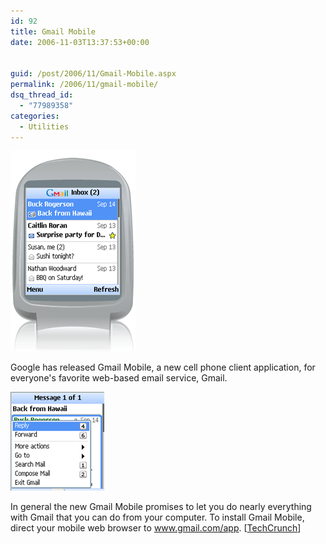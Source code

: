 ```yaml
---
id: 92
title: Gmail Mobile
date: 2006-11-03T13:37:53+00:00


guid: /post/2006/11/Gmail-Mobile.aspx
permalink: /2006/11/gmail-mobile/
dsq_thread_id:
  - "77989358"
categories:
  - Utilities
---
```

<p><img alt="GmailMobile1" src="/wp-content/uploads/binary/GmailMobile1.png" border="0" /></p>
<p>Google has released Gmail Mobile, a new cell phone client application, for everyone's favorite web-based email service, Gmail.</p>
<p><img alt="GmailMobile2" src="/wp-content/uploads/binary/GmailMobile2.png" border="0" /></p>
<p>In general the new Gmail Mobile promises to let you do nearly everything with Gmail that you can do from your computer. To install Gmail Mobile, direct your mobile web browser to <a href="http://www.gmail.com/app" target="_blank">www.gmail.com/app</a>. [<a href="http://www.techcrunch.com/2006/11/02/gmail-for-mobile-launches-today/">TechCrunch</a>]</p>